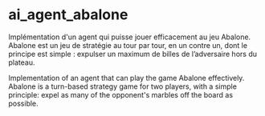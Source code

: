 # ai_agent_abalone
Implémentation d'un agent qui puisse jouer efficacement au jeu Abalone. Abalone est un jeu de stratégie au tour par tour, en un contre un, dont le principe est simple : expulser un maximum de billes de l’adversaire hors du plateau.

Implementation of an agent that can play the game Abalone effectively. Abalone is a turn-based strategy game for two players, with a simple principle: expel as many of the opponent's marbles off the board as possible.
